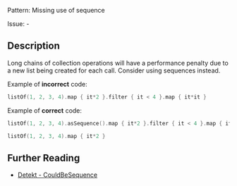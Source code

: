 Pattern: Missing use of sequence

Issue: -

## Description

Long chains of collection operations will have a performance penalty due to a new list being created for each call. Consider using sequences instead.

Example of **incorrect** code:

```kotlin
listOf(1, 2, 3, 4).map { it*2 }.filter { it < 4 }.map { it*it }
```

Example of **correct** code:

```kotlin
listOf(1, 2, 3, 4).asSequence().map { it*2 }.filter { it < 4 }.map { it*it }.toList()

listOf(1, 2, 3, 4).map { it*2 }
```

## Further Reading

* [Detekt - CouldBeSequence](https://detekt.dev/docs/rules/performance/#couldbesequence)
